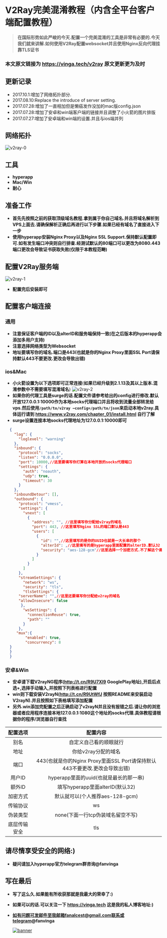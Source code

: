 # V2Ray完美混淆教程（内含全平台客户端配置教程）



> **在国际形势如此严峻的今天.配置一个完美混淆的工具是非常有必要的.今天我们就来讲解.如何使用V2Ray配置websocket并且使用Nginx反向代理挂靠TLS证书**



### 本文原文链接为 https://vinga.tech/v2ray 原文更新更为及时

## 更新记录
- 2017.10.1:增加了网络拓扑部分.
- 2017.08.10:Replace the introduce of server setting.
- 2017.07.28:增加了一直相加但是懒癌发作没加的mac版config.json
- 2017.07.28:增加了安卓和win端客户端的链接并且调整了小火箭的图片排版
- 2017.07.27:增加了安卓端和win端的设置.并且与ios端并列

## 网络拓扑

![v2ray-0](../images/v2ray-0.jpg)

## 工具

- **hyperapp**
- **Mac/Win**
- **耐心**



## 准备工作



- **首先先按照之前的获取顶级域名教程.拿到属于你自己域名.并且将域名解析到VPS上面去.请确保解析正确后再进行以下步骤.如果已经有域名了直接进入下一步**
- **使用hyperapp安装Nginx Proxy以及Nginx SSL Support.保持默认配置即可.如有发生端口冲突则自行排查.经测试默认的80端口可以更改为8080.443端口更改会导致证书获取失败(仅限于本教程范畴)**



## 配置V2Ray服务端

![v2ray-1](../images/v2ray-1.jpg)

- **配置完后安装即可**



## 配置客户端连接

### 通用

- **注意保证客户端的ID以及alterID和服务端保持一致(在之后版本的hyperapp会添加多用户支持)**
- **注意选择网络类型为Websocket**
- **地址要填写你的域名.端口是443(也就是你的Nginx Proxy里面SSL Port请保持默认443不要更改.更改会导致出错)**

### ios&Mac

- **小火箭设置为以下选项即可正常连接**(**如果已经升级到2.1.13及其以上版本.混淆参数中不需要填写混淆域名**)
  ![v2ray-2](../images/v2ray-2.jpg)
- **如果你的代理工具是surge的话.配置文件请参考给出的config进行修改.默认开放127.0.0.1:10000作为本地socks代理端口并且将收到流量全部转发给vps.然后使用`/path/to/v2ray —config=/path/to/json`来启动本地v2ray.具体运行请到 https://www.v2ray.com/chapter_01/install.html 自行了解**
- **surge设置连接本地socks代理地址为127.0.0.1:10000即可**

```json
  {
    "log": {
      "loglevel": "warning"
    },
    "inbound": {
      "protocol": "socks",
      "listen": "0.0.0.0",
      "port": 10000,//这里要填写你打算在本地开放的socks代理端口
      "settings": {
        "auth": "noauth",
        "udp": true,
        "timeout": 30
      }
    },
    "inboundDetour": [],
    "outbound": {
      "protocol": "vmess",
      "settings": {
        "vnext": [
          {
            "address": "", //这里填写你分配给v2ray的域名
            "port": 443, //这里填写Nginx SSL的端口默认是443
            "users": [
              {
                "id": "",//这里填写的是你的UUID也就是一大长串的那个
                "alterId": ,//这里填写的是hyperapp里面配置的alterID.默认32
                "security": "aes-128-gcm"//这里选择一个加密方式.不了解这个请不要改.个人推荐这个
              }
            ]
          }
        ]
      },
      "streamSettings": {
        "network": "ws",
        "security": "tls",
        "tlsSettings": {
      "serverName": "",//这里还要填写你分配给v2ray的域名
      "allowInsecure": false
       },
        "wsSettings": {
          "connectionReuse": true,
          "path": ""
        }
      },
     "mux":{
         "enabled": true,
         "concurrency": 8
  }
  }
  }
```

### 安卓&Win

- **安卓请下载V2rayNG程序(http://t.cn/R9U7Xl9 GooglePlay地址),开启后点选+,选择手动输入,并按照下列表格进行配置**
- **win则下载安装V2rayN(http://t.cn/R9UtWfJ 按照README来安装启动V2rayN).并且按照如下表格填写添加配置**
- **另外.win添加完配置之后正确启动了v2rayN并且没有报错之后.请让你的浏览器或者应用程序连接本地127.0.0.1:1080这个地址的socks代理.具体教程请根据你的程序/浏览器自行查找**

|  配置选项  |                   配置内容                   |
| :----: | :--------------------------------------: |
|   别名   |               自定义自己看的顺眼就行                |
|   地址   |               你给v2ray分配的域名               |
|   端口   | 443(也就是你的Nginx Proxy里面SSL Port请保持默认443不要更改.更改会导致出错) |
|  用户ID  |        hyperapp里面的uuid(也就是最长的那一串)        |
|  额外ID  |        填写hyperapp里面alterID(默认32)         |
|  加密方式  |          默认就可以(个人推荐aes-128-gcm)          |
|  传输协议  |                    ws                    |
|  伪装类型  |          none(下面一行tcp伪装域名留空不写)           |
| 底层传输安全 |                   tls                    |

## 请尽情享受安全的网络:)

- **疑问请加入hyperapp官方telegram群咨询@fanvinga**

## 写在最后

- **写了这么久.如果能有所收获那就是我最大的荣幸了:)**
- **如果可以的话.可以关注一下 https://vinga.tech 这是我的私人博客地址:)**
- **如有问题可发邮件至我邮箱fanalcest@gmail.com联系或telegram@fanvinga**

  <a href="https://vinga.tech"><img src="https://d.unlimit.fun/design/banner.png" alt="banner" target="_blank"></a>